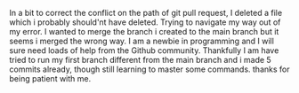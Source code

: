 In a bit to correct the conflict on the path of git pull request, I deleted a file which i probably should'nt have deleted. Trying to navigate my way out of my error. I wanted to merge the branch i created to the main branch but it seems i merged the wrong way.
I am a newbie in programming and I will sure need loads of help from the Github community. Thankfully I am have tried to run my first branch different from the main branch and i made 5 commits already, though still learning to master some commands. thanks for being patient with me.

